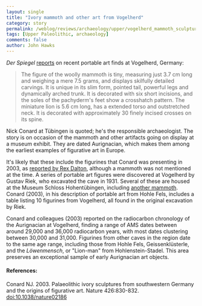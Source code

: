 ```yaml
---
layout: single 
title: "Ivory mammoth and other art from Vogelherd" 
category: story
permalink: /weblog/reviews/archaeology/upper/vogelherd_mammoth_sculpture_2007.html
tags: [Upper Paleolithic, archaeology] 
comments: false 
author: John Hawks 
---
```



<p>
<i>Der Spiegel</i> <a href="http://www.spiegel.de/international/zeitgeist/0,1518,489776,00.html">reports</a> on recent portable art finds at Vogelherd, Germany: <br />
 
<blockquote>The figure of the woolly mammoth is tiny, measuring just 3.7 cm long and weighing a mere 7.5 grams, and displays skilfully detailed carvings. It is unique in its slim form, pointed tail, powerful legs and dynamically arched trunk. It is decorated with six short incisions, and the soles of the pachyderm's feet show a crosshatch pattern. The miniature lion is 5.6 cm long, has a extended torso and outstretched neck. It is decorated with approximately 30 finely incised crosses on its spine.</blockquote>

<p>
Nick Conard at T&uuml;bingen is quoted; he's the responsible archaeologist. The story is on occasion of the mammoth and other artifacts going on display at a museum exhibit. They are dated Aurignacian, which makes them among the earliest examples of figurative art in Europe. 
</p>

<p>
It's likely that these include the figurines that Conard was presenting in 2003, as <a href="http://dx.doi.org/10.1038/425007a">reported by Rex Dalton</a>, although a mammoth was not mentioned at the time. A series of portable art figures were discovered at Vogelherd by Gustav Riek, who excavated the cave in 1931. Several of these are housed at the Museum Schloss Hohent&uuml;bingen, including <a href="http://www.uni-tuebingen.de/museum-schloss/rundgang/stat05.htm">another mammoth</a>. Conard (2003), in his description of portable art from Hohle Fels, includes a table listing 10 figurines from Vogelherd, all found in the original excavation by Riek. 
</p>

<p>
Conard and colleagues (2003) reported on the radiocarbon chronology of the Aurignacian at Vogelherd, finding a range of AMS dates between around 29,000 and 36,000 radiocarbon years, with most dates clustering between 30,000 and 31,000. Figurines from other caves in the region date to the same age range, including those from Hohle Fels, Geissenkl&uuml;sterle, and the <i>L&ouml;wenmensch</i>, or "Lion-man" from Hohlenstein-Stadel. This area preserves an exceptional sample of early Aurignacian art objects. 
</p>

<h4>References:</h4>

<p class="cite">Conard NJ. 2003. Palaeolithic ivory sculptures from southwestern Germany and the origins of figurative art. Nature 426:830-832. <a href="http://dx.doi.org/10.1038/nature02186">doi:10.1038/nature02186</a></p>

<p class="cite">


